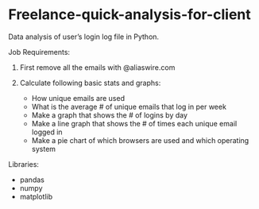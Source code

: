 # Freelance-quick-analysis-for-client
Data analysis of user’s login log file in Python.

Job Requirements:

1. First remove all the emails with @aliaswire.com

2. Calculate following basic stats and graphs:

    - How unique emails are used
    - What is the average # of unique emails that log in per week
    - Make a graph that shows the # of logins by day
    - Make a line graph that shows the # of times each unique email logged in
    - Make a pie chart of which browsers are used and which operating system
    
Libraries: 
- pandas
- numpy
- matplotlib
